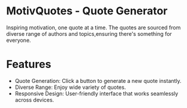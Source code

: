 # MotivQuotes - Quote Generator
Inspiring motivation, one quote at a time.
The quotes are sourced from diverse range of authors and topics,ensuring there's something for everyone.

# Features
  * Quote Generation: Click a button to generate a new quote instantly.
  * Diverse Range: Enjoy wide variety of quotes.
  * Responsive Design: User-friendly interface that works seamlessly across devices.

